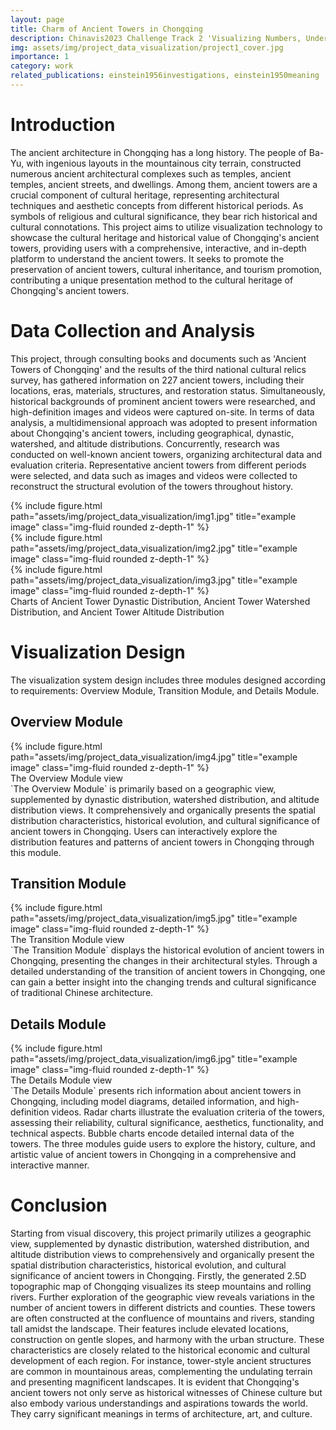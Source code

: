 ```yaml
---
layout: page
title: Charm of Ancient Towers in Chongqing
description: Chinavis2023 Challenge Track 2 'Visualizing Numbers, Understanding Millennia' Humanities Visualization Creative Competition Award-winning Works
img: assets/img/project_data_visualization/project1_cover.jpg
importance: 1
category: work
related_publications: einstein1956investigations, einstein1950meaning
---
```

# Introduction

The ancient architecture in Chongqing has a long history. 
The people of Ba-Yu, with ingenious layouts in the mountainous city terrain, constructed numerous ancient architectural complexes such as temples, ancient temples, ancient streets, and dwellings. 
Among them, ancient towers are a crucial component of cultural heritage, representing architectural techniques and aesthetic concepts from different historical periods. As symbols of religious and cultural significance, they bear rich historical and cultural connotations. 
This project aims to utilize visualization technology to showcase the cultural heritage and historical value of Chongqing's ancient towers, providing users with a comprehensive, interactive, and in-depth platform to understand the ancient towers. 
It seeks to promote the preservation of ancient towers, cultural inheritance, and tourism promotion, contributing a unique presentation method to the cultural heritage of Chongqing's ancient towers.

# Data Collection and Analysis
This project, through consulting books and documents such as 'Ancient Towers of Chongqing' and the results of the third national cultural relics survey, has gathered information on 227 ancient towers, including their locations, eras, materials, structures, and restoration status. Simultaneously, historical backgrounds of prominent ancient towers were researched, and high-definition images and videos were captured on-site. In terms of data analysis, a multidimensional approach was adopted to present information about Chongqing's ancient towers, including geographical, dynastic, watershed, and altitude distributions. Concurrently, research was conducted on well-known ancient towers, organizing architectural data and evaluation criteria. Representative ancient towers from different periods were selected, and data such as images and videos were collected to reconstruct the structural evolution of the towers throughout history.

<div class="row">
    <div class="col-sm mt-3 mt-md-0">
        {% include figure.html path="assets/img/project_data_visualization/img1.jpg" title="example image" class="img-fluid rounded z-depth-1" %}
    </div>
    <div class="col-sm mt-3 mt-md-0">
        {% include figure.html path="assets/img/project_data_visualization/img2.jpg" title="example image" class="img-fluid rounded z-depth-1" %}
    </div>
    <div class="col-sm mt-3 mt-md-0">
        {% include figure.html path="assets/img/project_data_visualization/img3.jpg" title="example image" class="img-fluid rounded z-depth-1" %}
    </div>
</div>
<div class="caption">
Charts of Ancient Tower Dynastic Distribution, Ancient Tower Watershed Distribution, and Ancient Tower Altitude Distribution    
</div>

# Visualization Design
The visualization system design includes three modules designed according to requirements: Overview Module, Transition Module, and Details Module.

## Overview Module
<div class="row">
    <div class="col-sm mt-3 mt-md-0">
        {% include figure.html path="assets/img/project_data_visualization/img4.jpg" title="example image" class="img-fluid rounded z-depth-1" %}
    </div>
</div>
<div class="caption">
    The Overview Module view
</div>
`The Overview Module` is primarily based on a geographic view, supplemented by dynastic distribution, watershed distribution, and altitude distribution views. It comprehensively and organically presents the spatial distribution characteristics, historical evolution, and cultural significance of ancient towers in Chongqing. Users can interactively explore the distribution features and patterns of ancient towers in Chongqing through this module.

## Transition Module
<div class="row">
    <div class="col-sm mt-3 mt-md-0">
        {% include figure.html path="assets/img/project_data_visualization/img5.jpg" title="example image" class="img-fluid rounded z-depth-1" %}
    </div>
</div>
<div class="caption">
    The Transition Module view
</div>
`The Transition Module` displays the historical evolution of ancient towers in Chongqing, presenting the changes in their architectural styles. Through a detailed understanding of the transition of ancient towers in Chongqing, one can gain a better insight into the changing trends and cultural significance of traditional Chinese architecture.

## Details Module
<div class="row">
    <div class="col-sm mt-3 mt-md-0">
        {% include figure.html path="assets/img/project_data_visualization/img6.jpg" title="example image" class="img-fluid rounded z-depth-1" %}
    </div>
</div>
<div class="caption">
    The Details Module view
</div>
`The Details Module` presents rich information about ancient towers in Chongqing, including model diagrams, detailed information, and high-definition videos. Radar charts illustrate the evaluation criteria of the towers, assessing their reliability, cultural significance, aesthetics, functionality, and technical aspects. Bubble charts encode detailed internal data of the towers. The three modules guide users to explore the history, culture, and artistic value of ancient towers in Chongqing in a comprehensive and interactive manner.

# Conclusion
Starting from visual discovery, this project primarily utilizes a geographic view, supplemented by dynastic distribution, watershed distribution, and altitude distribution views to comprehensively and organically present the spatial distribution characteristics, historical evolution, and cultural significance of ancient towers in Chongqing. Firstly, the generated 2.5D topographic map of Chongqing visualizes its steep mountains and rolling rivers. Further exploration of the geographic view reveals variations in the number of ancient towers in different districts and counties. These towers are often constructed at the confluence of mountains and rivers, standing tall amidst the landscape. Their features include elevated locations, construction on gentle slopes, and harmony with the urban structure. These characteristics are closely related to the historical economic and cultural development of each region. For instance, tower-style ancient structures are common in mountainous areas, complementing the undulating terrain and presenting magnificent landscapes. It is evident that Chongqing's ancient towers not only serve as historical witnesses of Chinese culture but also embody various understandings and aspirations towards the world. They carry significant meanings in terms of architecture, art, and culture.


